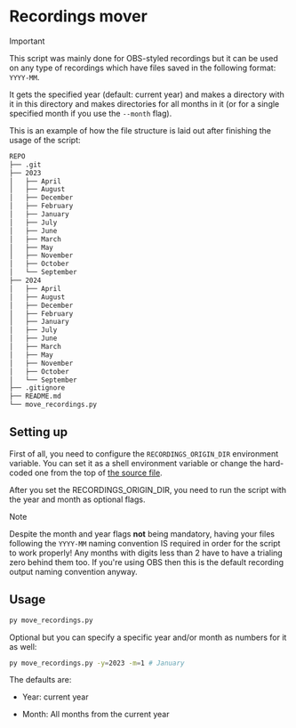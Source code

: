 # Recordings mover

> [!IMPORTANT]
> This script was mainly done for OBS-styled recordings but it can be used on
> any type of recordings which have files saved in the following format:
> `YYYY-MM`.

It gets the specified year (default: current year) and makes a directory with
it in this directory and makes directories for all months in it (or for a
single specified month if you use the `--month` flag).

This is an example of how the file structure is laid out after finishing the
usage of the script:

```txt
REPO
├── .git
├── 2023
│   ├── April
│   ├── August
│   ├── December
│   ├── February
│   ├── January
│   ├── July
│   ├── June
│   ├── March
│   ├── May
│   ├── November
│   ├── October
│   └── September
├── 2024
│   ├── April
│   ├── August
│   ├── December
│   ├── February
│   ├── January
│   ├── July
│   ├── June
│   ├── March
│   ├── May
│   ├── November
│   ├── October
│   └── September
├── .gitignore
├── README.md
└── move_recordings.py
```

## Setting up

First of all, you need to configure the `RECORDINGS_ORIGIN_DIR` environment
variable. You can set it as a shell environment variable or change the
hard-coded one from the top of [the source file](move_recordings.py).

After you set the RECORDINGS_ORIGIN_DIR, you need to run the script with the
year and month as optional flags.

> [!NOTE]
> Despite the month and year flags **not** being mandatory, having your files
> following the `YYYY-MM` naming convention IS required in order for the script
> to work properly! Any months with digits less than 2 have to have a trialing
> zero behind them too. If you're using OBS then this is the default recording
> output naming convention anyway.

## Usage

```sh
py move_recordings.py
```

Optional but you can specify a specific year and/or month as numbers for it as well:

```sh
py move_recordings.py -y=2023 -m=1 # January
```

The defaults are:

- Year: current year

- Month: All months from the current year
